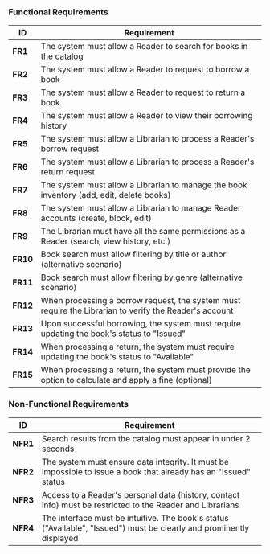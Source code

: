 ### Functional Requirements

| ID       | Requirement                                                                                             |
| -------- | ------------------------------------------------------------------------------------------------------- |
| **FR1**  | The system must allow a Reader to search for books in the catalog                                       |
| **FR2**  | The system must allow a Reader to request to borrow a book                                              |
| **FR3**  | The system must allow a Reader to request to return a book                                              |
| **FR4**  | The system must allow a Reader to view their borrowing history                                          |
| **FR5**  | The system must allow a Librarian to process a Reader's borrow request                                  |
| **FR6**  | The system must allow a Librarian to process a Reader's return request                                  |
| **FR7**  | The system must allow a Librarian to manage the book inventory (add, edit, delete books)                |
| **FR8**  | The system must allow a Librarian to manage Reader accounts (create, block, edit)                       |
| **FR9**  | The Librarian must have all the same permissions as a Reader (search, view history, etc.)               |
| **FR10** | Book search must allow filtering by title or author (alternative scenario)                              |
| **FR11** | Book search must allow filtering by genre (alternative scenario)                                        |
| **FR12** | When processing a borrow request, the system must require the Librarian to verify the Reader's account  |
| **FR13** | Upon successful borrowing, the system must require updating the book's status to "Issued"               |
| **FR14** | When processing a return, the system must require updating the book's status to "Available"             |
| **FR15** | When processing a return, the system must provide the option to calculate and apply a fine (optional)   |

### Non-Functional Requirements

| ID       | Requirement                                                                                                           |
| -------- | --------------------------------------------------------------------------------------------------------------------- |
| **NFR1** | Search results from the catalog must appear in under 2 seconds                                                        |
| **NFR2** | The system must ensure data integrity. It must be impossible to issue a book that already has an "Issued" status      |
| **NFR3** | Access to a Reader's personal data (history, contact info) must be restricted to the Reader and Librarians            |
| **NFR4** | The interface must be intuitive. The book's status ("Available", "Issued") must be clearly and prominently displayed  |
